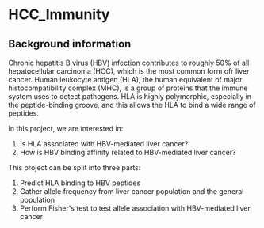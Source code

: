 # HCC_Immunity

## Background information
Chronic hepatitis B virus (HBV) infection contributes to roughly 50% of all hepatocellular carcinoma (HCC), which is the most common form ofr liver cancer. Human leukocyte antigen (HLA), the human equivalent of major histocompatibility complex (MHC), is a group of proteins that the immune system uses to detect pathogens. HLA is highly polymorphic, especially in the peptide-binding groove, and this allows the HLA to bind a wide range of peptides. 

In this project, we are interested in:
1. Is HLA associated with HBV-mediated liver cancer?
2. How is HBV binding affinity related to HBV-mediated liver cancer? 

This project can be split into three parts:
1. Predict HLA binding to HBV peptides
2. Gather allele frequency from liver cancer population and the general population
3. Perform Fisher's test to test allele association with HBV-mediated liver cancer
